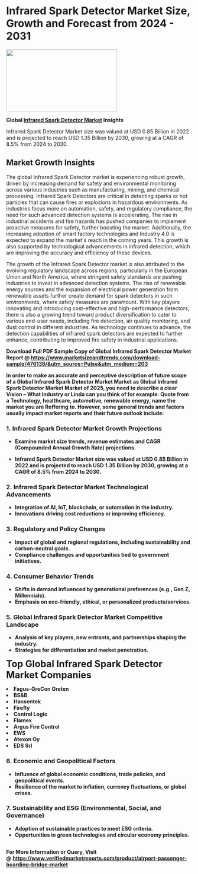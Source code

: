 <H1>Infrared Spark Detector Market Size, Growth and Forecast from 2024 - 2031</H1><img class="aligncenter size-medium wp-image-584254" src="https://thirdeyenews.in/wp-content/uploads/2024/09/Global-Market-Research-300x168.jpeg" alt="" width="300" height="168" /><p><strong>Global&nbsp;<a href="https://www.marketsizeandtrends.com/download-sample/476138/&amp;utm_source=Pulse&amp;utm_medium=203">Infrared Spark Detector Market</a> Insights</strong></p><p>Infrared Spark Detector Market size was valued at USD 0.85 Billion in 2022 and is projected to reach USD 1.35 Billion by 2030, growing at a CAGR of 8.5% from 2024 to 2030.</p><p><h2>Market Growth Insights</h2> <p>The global Infrared Spark Detector market is experiencing robust growth, driven by increasing demand for safety and environmental monitoring across various industries such as manufacturing, mining, and chemical processing. Infrared Spark Detectors are critical in detecting sparks or hot particles that can cause fires or explosions in hazardous environments. As industries focus more on automation, safety, and regulatory compliance, the need for such advanced detection systems is accelerating. The rise in industrial accidents and fire hazards has pushed companies to implement proactive measures for safety, further boosting the market. Additionally, the increasing adoption of smart factory technologies and Industry 4.0 is expected to expand the market's reach in the coming years. This growth is also supported by technological advancements in infrared detection, which are improving the accuracy and efficiency of these devices.</p> <p><strong></strong></p> <p>The growth of the Infrared Spark Detector market is also attributed to the evolving regulatory landscape across regions, particularly in the European Union and North America, where stringent safety standards are pushing industries to invest in advanced detection systems. The rise of renewable energy sources and the expansion of electrical power generation from renewable assets further create demand for spark detectors in such environments, where safety measures are paramount. With key players innovating and introducing cost-effective and high-performance detectors, there is also a growing trend toward product diversification to cater to various end-user needs, including fire detection, air quality monitoring, and dust control in different industries. As technology continues to advance, the detection capabilities of infrared spark detectors are expected to further enhance, contributing to improved fire safety in industrial applications. <p><strong></p><p><span class=""><strong>Download Full PDF Sample Copy of Global Infrared Spark Detector Market Report</strong> @ <a href="https://www.marketsizeandtrends.com/download-sample/476138/&amp;utm_source=Pulse&amp;utm_medium=203" target="_blank">https://www.marketsizeandtrends.com/download-sample/476138/&amp;utm_source=Pulse&amp;utm_medium=203</a></span></p><p>In order to make an accurate and perceptive description of future scope of a Global&nbsp;Infrared Spark Detector Market Market as Global&nbsp;Infrared Spark Detector Market Market of 2025, you need to describe a clear Vision &ndash; What Industry or Linda can you think of for example: Quote from a Technology, healthcare, automotive, renewable energy, name the market you are Reffering to. However, some general trends and factors usually impact market reports and their future outlook include:</p><h3>1.&nbsp;<strong>Infrared Spark Detector Market Growth Projections</strong></h3><ul><li>Examine market size trends, revenue estimates and CAGR (Compounded Annual Growth Rate) projections.</li><li><p>Infrared Spark Detector Market size was valued at USD 0.85 Billion in 2022 and is projected to reach USD 1.35 Billion by 2030, growing at a CAGR of 8.5% from 2024 to 2030.</p></li></ul><h3>2.&nbsp;<strong>Infrared Spark Detector Market Technological Advancements</strong></h3><ul><li>Integration of AI, IoT, blockchain, or automation in the industry.</li><li>Innovations driving cost reductions or improving efficiency.</li></ul><h3>3.&nbsp;<strong>Regulatory and Policy Changes</strong></h3><ul><li>Impact of global and regional regulations, including sustainability and carbon-neutral goals.</li><li>Compliance challenges and opportunities tied to government initiatives.</li></ul><h3>4.&nbsp;<strong>Consumer Behavior Trends</strong></h3><ul><li>Shifts in demand influenced by generational preferences (e.g., Gen Z, Millennials).</li><li>Emphasis on eco-friendly, ethical, or personalized products/services.</li></ul><h3>5.&nbsp;<strong>Global Infrared Spark Detector Market Competitive Landscape</strong></h3><ul><li>Analysis of key players, new entrants, and partnerships shaping the industry.</li><li>Strategies for differentiation and market penetration.</li></ul><p data-pm-slice="1 1 []"><span style="color: inherit; font-family: inherit; font-size: 25px;">Top Global Infrared Spark Detector Market Companies</span></p><div class="" data-test-id=""><p><li>Fagus-GreCon Greten</li><li> BS&B</li><li> Hansentek</li><li> Firefly</li><li> Control Logic</li><li> Flamex</li><li> Argus Fire Control</li><li> EWS</li><li> Atexon Oy</li><li> EDS Srl</li></p></div><h3>6.&nbsp;<strong>Economic and Geopolitical Factors</strong></h3><ul><li>Influence of global economic conditions, trade policies, and geopolitical events.</li><li>Resilience of the market to inflation, currency fluctuations, or global crises.</li></ul><h3>7.&nbsp;<strong>Sustainability and ESG (Environmental, Social, and Governance)</strong></h3><ul><li>Adoption of sustainable practices to meet ESG criteria.</li><li>Opportunities in green technologies and circular economy principles.</li></ul><h2><strong style="font-size: 14px;">For More Information or Query, Visit @&nbsp;</strong><a style="background-color: #ffffff; font-size: 14px;" href="https://www.marketsizeandtrends.com/report/infrared-spark-detector-market/" target="_blank">https://www.verifiedmarketreports.com/product/airport-passenger-boarding-bridge-market</a></h2>
